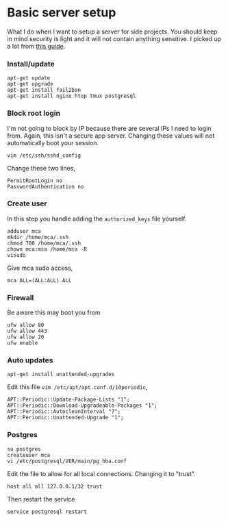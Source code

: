 # Basic server setup

What I do when I want to setup a server for side projects. You should keep in mind security is light
and it will not contain anything sensitive. I picked up a lot from
[this guide](https://plusbryan.com/my-first-5-minutes-on-a-server-or-essential-security-for-linux-servers).

### Install/update

    apt-get update
    apt-get upgrade
    apt-get install fail2ban
    apt-get install nginx htop tmux postgresql
    
### Block root login

I'm not going to block by IP because there are several IPs I need to login
from. Again, this isn't a secure app server. Changing these values will not
automatically boot your session.
    
    vim /etc/ssh/sshd_config
    
Change these two lines,

    PermitRootLogin no
    PasswordAuthentication no
    
### Create user

In this step you handle adding the `authorized_keys` file yourself.

    adduser mca
    mkdir /home/mca/.ssh
    chmod 700 /home/mca/.ssh
    chown mca:mca /home/mca -R
    visudo
    
Give mca sudo access,

    mca ALL=(ALL:ALL) ALL

### Firewall

Be aware this may boot you from 

    ufw allow 80
    ufw allow 443
    ufw allow 20
    ufw enable
    
### Auto updates

    apt-get install unattended-upgrades
    
Edit this file `vim /etc/apt/apt.conf.d/10periodic`,

    APT::Periodic::Update-Package-Lists "1";
    APT::Periodic::Download-Upgradeable-Packages "1";
    APT::Periodic::AutocleanInterval "7";
    APT::Periodic::Unattended-Upgrade "1";
   
### Postgres 

    su postgres
    createuser mca
    vi /etc/postgresql/VER/main/pg_hba.conf
    
Edit the file to allow for all local connections. Changing it to "trust".

    host all all 127.0.0.1/32 trust
    
Then restart the service

    service postgresql restart
    
